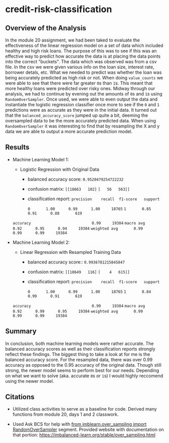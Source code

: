# credit-risk-classification


## Overview of the Analysis

In the module 20 assignment, we had been taked to evaluate the effectiveness of the linear regression model on a set of data which included healthy and high risk loans. The purpose of this was to see if this was an effective way to predict how accurate the data is at placing the data points into the correct "buckets". The data which was observed was from a csv file. In the csv we were given various info on the loan size, interest rate, borrower detals, etc. What we needed to predict was whether the loan was being accurately predicted as high risk or not. When doing `value_counts` we were able to see that there were far greater `0`s than `1`s. This meant that more healthy loans were predicted over risky ones. Midway through our analysis, we had to continue by evening out the amounts of `0`s and `1`s using `RandomOverSampler`. Once used, we were able to even output the data and instantiate the logistic regression classifier once more to see if the `0` and `1` predictions were as accurate as they were in the initial data. It turned out that the `balanced_accuracy_score` jumped up quite a bit, deeming the oversampled data to be the more accurately predicted data. When using `RandomOverSampler` it was interesting to find that by resampling the X and y data we are able to output a more accurate prediction model.

## Results

* Machine Learning Model 1:
    * Logistic Regression with Original Data
        * balanced accuracy score:
        `0.9520479254722232`
        * confusion matrix:
        `[[18663   102]`
        `[   56   563]]`
        * classification report:
        `precision    recall  f1-score   support`

           `0       1.00      0.99      1.00     18765`
           `1       0.85      0.91      0.88       619`

    `accuracy                           0.99     19384`
   `macro avg       0.92      0.95      0.94     19384`
`weighted avg       0.99      0.99      0.99     19384`



* Machine Learning Model 2:
    * Linear Regression with Resampled Training Data
        * balanced accuracy score::
        `0.9936781215845847`
        * confusion matrix:
        `[[18649   116]`
        `[    4   615]]`
        * classification report:
        `precision    recall  f1-score   support`

           `0       1.00      0.99      1.00     18765`
           `1       0.84      0.99      0.91       619`

    `accuracy                           0.99     19384`
   `macro avg       0.92      0.99      0.95     19384`
`weighted avg       0.99      0.99      0.99     19384`


## Summary

In conclusion, both machine learning models were rather accurate. The balanced accuracy scores as well as their classification reports strongly reflect these findings. The biggest thing to take a look at for me is the balanced accuracy score. For the resampled data, there was over 0.99 accuracy as opposed to the 0.95 accuracy of the original data. Though still strong, the newer model seems to perform best for our needs. Depending on what we want to solve (aka. accurate `0`s or `1`s) I would highly reccomend using the newer model. 



## Citations

- Utilized class activities to serve as a baseline for code. Derived many functions from module 20, days 1 and 2 classwork.

- Used Ask BCS for help with [from imblearn.over_sampling import RandomOverSampler](https://imbalanced-learn.org/stable/over_sampling.html) segment. Provided website with documentation on that portion:
https://imbalanced-learn.org/stable/over_sampling.html